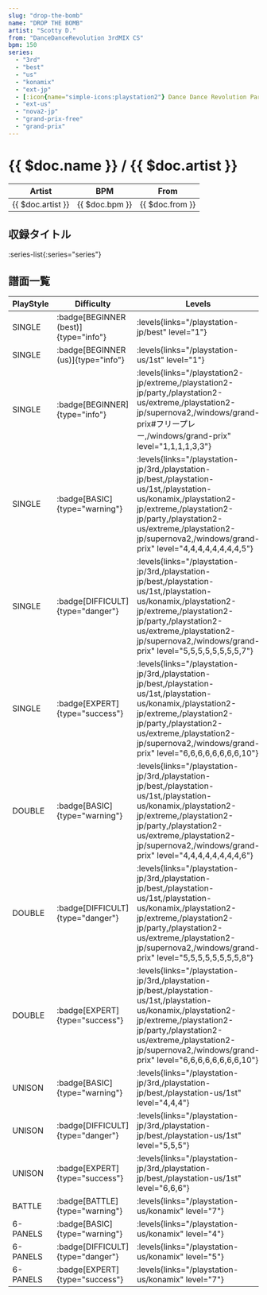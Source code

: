 ```yaml
---
slug: "drop-the-bomb"
name: "DROP THE BOMB"
artist: "Scotty D."
from: "DanceDanceRevolution 3rdMIX CS"
bpm: 150
series:
  - "3rd"
  - "best"
  - "us"
  - "konamix"
  - "ext-jp"
  - [:icon{name="simple-icons:playstation2"} Dance Dance Revolution Party Collection :icon{name="flag:jp-4x3"}](/playstation2-jp/party)
  - "ext-us"
  - "nova2-jp"
  - "grand-prix-free"
  - "grand-prix"
---
```


# {{ $doc.name }} / {{ $doc.artist }}

|Artist|BPM|From|
|------|---|----|
|{{ $doc.artist }}|{{ $doc.bpm }}|{{ $doc.from }}|

## 収録タイトル

:series-list{:series="series"}

## 譜面一覧

|PlayStyle|Difficulty|Levels|Notes|Movie|
|---------|----------|------|-----|-----|
|SINGLE| :badge[BEGINNER (best)]{type="info"}| :levels{links="/playstation-jp/best" level="1"}|83/0||
|SINGLE| :badge[BEGINNER (us)]{type="info"}| :levels{links="/playstation-us/1st" level="1"}|84/0||
|SINGLE| :badge[BEGINNER]{type="info"}| :levels{links="/playstation2-jp/extreme,/playstation2-jp/party,/playstation2-us/extreme,/playstation2-jp/supernova2,/windows/grand-prix#フリープレー,/windows/grand-prix" level="1,1,1,1,3,3"}|122/0||
|SINGLE| :badge[BASIC]{type="warning"}| :levels{links="/playstation-jp/3rd,/playstation-jp/best,/playstation-us/1st,/playstation-us/konamix,/playstation2-jp/extreme,/playstation2-jp/party,/playstation2-us/extreme,/playstation2-jp/supernova2,/windows/grand-prix" level="4,4,4,4,4,4,4,4,5"}|199/0||
|SINGLE| :badge[DIFFICULT]{type="danger"}| :levels{links="/playstation-jp/3rd,/playstation-jp/best,/playstation-us/1st,/playstation-us/konamix,/playstation2-jp/extreme,/playstation2-jp/party,/playstation2-us/extreme,/playstation2-jp/supernova2,/windows/grand-prix" level="5,5,5,5,5,5,5,5,7"}|238/0||
|SINGLE| :badge[EXPERT]{type="success"}| :levels{links="/playstation-jp/3rd,/playstation-jp/best,/playstation-us/1st,/playstation-us/konamix,/playstation2-jp/extreme,/playstation2-jp/party,/playstation2-us/extreme,/playstation2-jp/supernova2,/windows/grand-prix" level="6,6,6,6,6,6,6,6,10"}|304/0||
|DOUBLE| :badge[BASIC]{type="warning"}| :levels{links="/playstation-jp/3rd,/playstation-jp/best,/playstation-us/1st,/playstation-us/konamix,/playstation2-jp/extreme,/playstation2-jp/party,/playstation2-us/extreme,/playstation2-jp/supernova2,/windows/grand-prix" level="4,4,4,4,4,4,4,4,6"}|199/0||
|DOUBLE| :badge[DIFFICULT]{type="danger"}| :levels{links="/playstation-jp/3rd,/playstation-jp/best,/playstation-us/1st,/playstation-us/konamix,/playstation2-jp/extreme,/playstation2-jp/party,/playstation2-us/extreme,/playstation2-jp/supernova2,/windows/grand-prix" level="5,5,5,5,5,5,5,5,8"}|237/0||
|DOUBLE| :badge[EXPERT]{type="success"}| :levels{links="/playstation-jp/3rd,/playstation-jp/best,/playstation-us/1st,/playstation-us/konamix,/playstation2-jp/extreme,/playstation2-jp/party,/playstation2-us/extreme,/playstation2-jp/supernova2,/windows/grand-prix" level="6,6,6,6,6,6,6,6,10"}|299/0||
|UNISON| :badge[BASIC]{type="warning"}| :levels{links="/playstation-jp/3rd,/playstation-jp/best,/playstation-us/1st" level="4,4,4"}|||
|UNISON| :badge[DIFFICULT]{type="danger"}| :levels{links="/playstation-jp/3rd,/playstation-jp/best,/playstation-us/1st" level="5,5,5"}|||
|UNISON| :badge[EXPERT]{type="success"}| :levels{links="/playstation-jp/3rd,/playstation-jp/best,/playstation-us/1st" level="6,6,6"}|||
|BATTLE| :badge[BATTLE]{type="warning"}| :levels{links="/playstation-us/konamix" level="7"}|||
|6-PANELS| :badge[BASIC]{type="warning"}| :levels{links="/playstation-us/konamix" level="4"}|205/0||
|6-PANELS| :badge[DIFFICULT]{type="danger"}| :levels{links="/playstation-us/konamix" level="5"}|206/0||
|6-PANELS| :badge[EXPERT]{type="success"}| :levels{links="/playstation-us/konamix" level="7"}|256/0||
